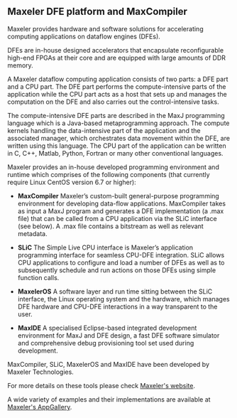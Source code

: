 ## Maxeler DFE platform and MaxCompiler

Maxeler provides hardware and software solutions for accelerating computing applications
on dataflow engines (DFEs). 

DFEs are in-house designed accelerators
that encapsulate reconfigurable high-end FPGAs at their core and are equipped
with large amounts of DDR memory.

A Maxeler dataflow computing application consists of two parts: a DFE part
and a CPU part. The DFE part performs the compute-intensive parts of the application
while the CPU part acts as a host that sets up and manages the computation
on the DFE and also carries out the control-intensive tasks. 

The compute-intensive DFE parts are described in the MaxJ programming language which is a Java-based
metaprogramming approach. The compute kernels handling the data-intensive part
of the application and the associated manager, which orchestrates data movement
within the DFE, are written using this language. The CPU part of the application
can be written in C, C++, Matlab, Python, Fortran or many other conventional
languages.

Maxeler provides an in-house developed programming environment and runtime
which comprises of the following components (that currently require Linux
CentOS version 6.7 or higher):

* **MaxCompiler** Maxeler’s custom-built general-purpose programming environment
for developing data-flow applications. MaxCompiler takes as input a MaxJ
program and generates a DFE implementation (a .max file) that can be called
from a CPU application via the SLiC interface (see below). A .max file contains
a bitstream as well as relevant metadata.

* **SLiC** The Simple Live CPU interface is Maxeler’s application programming interface
for seamless CPU-DFE integration. SLiC allows CPU applications
to configure and load a number of DFEs as well as to subsequently schedule
and run actions on those DFEs using simple function calls.

* **MaxelerOS** A software layer and run time sitting between the SLiC interface, the
Linux operating system and the hardware, which manages DFE hardware
and CPU-DFE interactions in a way transparent to the user.

* **MaxIDE** A specialised Eclipse-based integrated development environment for MaxJ
and DFE design, a fast DFE software simulator and comprehensive debug
provisioning tool set used during development.

MaxCompiler, SLiC, MaxelerOS and MaxIDE have been developed by Maxeler
Technologies. 

For more details on these tools please check [Maxeler's website](https://www.maxeler.com/products/software/).

A wide variety of examples and their implementations are available at [Maxeler's AppGallery](http://appgallery.maxeler.com/#/).

